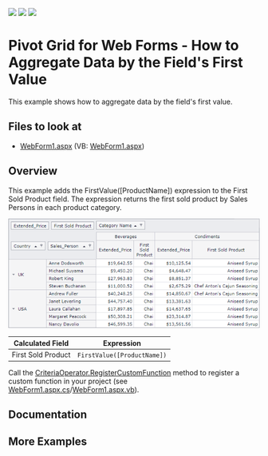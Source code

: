 <!-- default badges list -->
![](https://img.shields.io/endpoint?url=https://codecentral.devexpress.com/api/v1/VersionRange/128576996/17.1.4%2B)
[![](https://img.shields.io/badge/Open_in_DevExpress_Support_Center-FF7200?style=flat-square&logo=DevExpress&logoColor=white)](https://supportcenter.devexpress.com/ticket/details/T540964)
[![](https://img.shields.io/badge/📖_How_to_use_DevExpress_Examples-e9f6fc?style=flat-square)](https://docs.devexpress.com/GeneralInformation/403183)
<!-- default badges end -->


# Pivot Grid for Web Forms - How to Aggregate Data by the Field's First Value

This example shows how to aggregate data by the field's first value.

<!-- default file list -->
## Files to look at

* [WebForm1.aspx](./CS/AspPivot_CustomAggregates/WebForm1.aspx) (VB: [WebForm1.aspx](./VB/AspPivot_CustomAggregates/WebForm1.aspx))
<!-- default file list end -->

## Overview

This example adds the FirstValue([ProductName]) expression to the First Sold Product field. The expression returns the first sold product by Sales Persons in each product category.

![first value function](images/image.png)

| Calculated Field | Expression |
| --- | --- |
| First Sold Product | ``` FirstValue([ProductName]) ``` |

Call the [CriteriaOperator.RegisterCustomFunction](https://docs.devexpress.com/CoreLibraries/DevExpress.Data.Filtering.CriteriaOperator.RegisterCustomFunction(DevExpress.Data.Filtering.ICustomFunctionOperator)) method to register a custom function in your project (see [WebForm1.aspx.cs](./CS/AspPivot_CustomAggregates/WebForm1.aspx.cs#L9)/[WebForm1.aspx.vb](./VB/AspPivot_CustomAggregates/WebForm1.aspx.vb#L11)).

## Documentation

## More Examples


